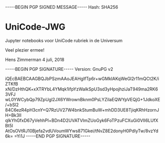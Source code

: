 
-----BEGIN PGP SIGNED MESSAGE-----
Hash: SHA256


# UniCode-JWG

Jupyter notebooks voor UniCode rubriek in de Universum

Veel plezier ermee!

Hens Zimmerman
4 juli, 2018

-----BEGIN PGP SIGNATURE-----
Version: GnuPG v2

iQEcBAEBCAAGBQJbPSzmAAoJEAHgIfTp6r+wGMkIAKqWeGl2r11mQCt2K/iZTKfB
xN/DzHthQK+xXTRYbL4YMqk1ifpYzWalkSpU3sd3yHpojhziJaT949ma2RK63VFJ
wL0YWCybQp79ZpUgl2JX6YWrownBknm0PsLYZilaEQWYpVEQjG+1JdkoXE/+bSl2
84C6ezR4pH3cnY+Q7RzUV27W4bnkStumBuW+mhDD3UE8TjiqKRhHzornJH+Bk3Il
qlkYhGfxD67yVehhPl+BDn4D2UVATVImZUoGyk6FoTPzuFCXuGi0VII6LUfXBt5l
AtOsOVtRJ10Bjefa2vdUVoumWYws871Gkei/tNvZ8E2donyH0PdIyTw/8vzYd6k=
=Yi1J
-----END PGP SIGNATURE-----

